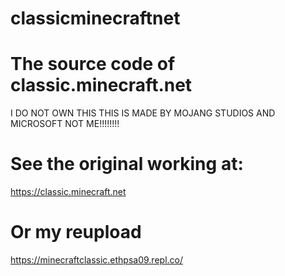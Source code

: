 # classicminecraftnet
# The source code of classic.minecraft.net
I DO NOT OWN THIS THIS IS MADE BY MOJANG STUDIOS AND MICROSOFT NOT ME!!!!!!!!
# See the original working at:
https://classic.minecraft.net
# Or my reupload
https://minecraftclassic.ethpsa09.repl.co/
